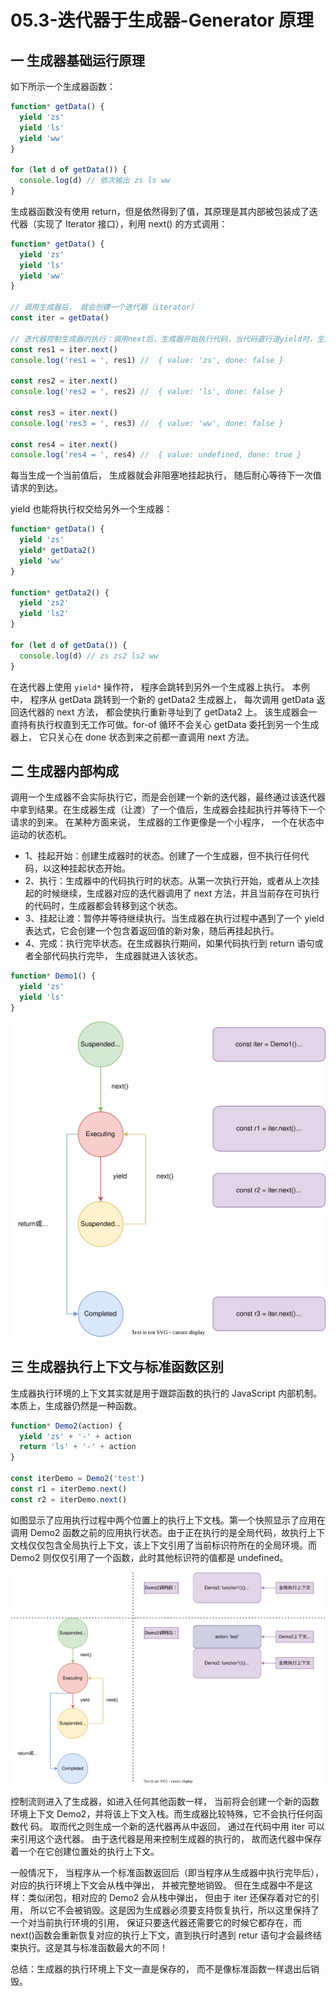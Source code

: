 # 05.3-迭代器于生成器-Generator 原理

## 一 生成器基础运行原理

如下所示一个生成器函数：

```js
function* getData() {
  yield 'zs'
  yield 'ls'
  yield 'ww'
}

for (let d of getData()) {
  console.log(d) // 依次输出 zs ls ww
}
```

生成器函数没有使用 return，但是依然得到了值，其原理是其内部被包装成了迭代器（实现了 Iterator 接口），利用 next() 的方式调用：

```js
function* getData() {
  yield 'zs'
  yield 'ls'
  yield 'ww'
}

// 调用生成器后， 就会创建一个迭代器（iterator）
const iter = getData()

// 迭代器控制生成器的执行：调用next后，生成器开始执行代码，当代码直行道yield时，生成中间结果，返回一个新对象（包装了结果和是否完成）
const res1 = iter.next()
console.log('res1 = ', res1) //  { value: 'zs', done: false }

const res2 = iter.next()
console.log('res2 = ', res2) //  { value: 'ls', done: false }

const res3 = iter.next()
console.log('res3 = ', res3) //  { value: 'ww', done: false }

const res4 = iter.next()
console.log('res4 = ', res4) //  { value: undefined, done: true }
```

每当生成一个当前值后， 生成器就会非阻塞地挂起执行， 随后耐心等待下一次值请求的到达。

yield 也能将执行权交给另外一个生成器：

```js
function* getData() {
  yield 'zs'
  yield* getData2()
  yield 'ww'
}

function* getData2() {
  yield 'zs2'
  yield 'ls2'
}

for (let d of getData()) {
  console.log(d) // zs zs2 ls2 ww
}
```

在迭代器上使用 `yield*` 操作符， 程序会跳转到另外一个生成器上执行。 本例中， 程序从 getData 跳转到一个新的 getData2 生成器上， 每次调用 getData 返回迭代器的 next 方法， 都会使执行重新寻址到了 getData2 上。 该生成器会一直持有执行权直到无工作可做。for-of 循环不会关心 getData 委托到另一个生成器上， 它只关心在 done 状态到来之前都一直调用 next 方法。

## 二 生成器内部构成

调用一个生成器不会实际执行它，而是会创建一个新的迭代器，最终通过该迭代器中拿到结果。在生成器生成（让渡）了一个值后，生成器会挂起执行并等待下一个请求的到来。 在某种方面来说， 生成器的工作更像是一个小程序， 一个在状态中运动的状态机。

- 1、挂起开始：创建生成器时的状态。创建了一个生成器，但不执行任何代码，以这种挂起状态开始。
- 2、执行：生成器中的代码执行时的状态。从第一次执行开始，或者从上次挂起的时候继续，生成器对应的迭代器调用了 next 方法，并且当前存在可执行的代码时，生成器都会转移到这个状态。
- 3、挂起让渡：暂停并等待继续执行。当生成器在执行过程中遇到了一个 yield 表达式，它会创建一个包含着返回值的新对象，随后再挂起执行。
- 4、完成：执行完毕状态。在生成器执行期间，如果代码执行到 return 语句或者全部代码执行完毕， 生成器就进入该状态。

```js
function* Demo1() {
  yield 'zs'
  yield 'ls'
}
```

![](../images/javascript/generator-05-01.drawio.svg)

## 三 生成器执行上下文与标准函数区别

生成器执行环境的上下文其实就是用于跟踪函数的执行的 JavaScript 内部机制。本质上，生成器仍然是一种函数。

```js
function* Demo2(action) {
  yield 'zs' + '-' + action
  return 'ls' + '-' + action
}

const iterDemo = Demo2('test')
const r1 = iterDemo.next()
const r2 = iterDemo.next()
```

如图显示了应用执行过程中两个位置上的执行上下文栈。第一个快照显示了应用在调用 Demo2 函数之前的应用执行状态。由于正在执行的是全局代码，故执行上下文栈仅仅包含全局执行上下文，该上下文引用了当前标识符所在的全局环境。而 Demo2 则仅仅引用了一个函数，此时其他标识符的值都是 undefined。

![](../images/javascript/generator-05-02.drawio.svg)

控制流则进入了生成器，如进入任何其他函数一样， 当前将会创建一个新的函数环境上下文 Demo2，并将该上下文入栈。而生成器比较特殊，它不会执行任何函数代
码。 取而代之则生成一个新的迭代器再从中返回， 通过在代码中用 iter 可以来引用这个迭代器。 由于迭代器是用来控制生成器的执行的， 故而迭代器中保存着一个在它创建位置处的执行上下文。

一般情况下， 当程序从一个标准函数返回后（即当程序从生成器中执行完毕后）， 对应的执行环境上下文会从栈中弹出， 并被完整地销毁。 但在生成器中不是这样：类似闭包，相对应的 Demo2 会从栈中弹出， 但由于 iter 还保存着对它的引用， 所以它不会被销毁。这是因为生成器必须要支持恢复执行，所以这里保持了一个对当前执行环境的引用， 保证只要迭代器还需要它的时候它都存在，而 next()函数会重新恢复对应的执行上下文，直到执行时遇到 retur 语句才会最终结束执行。这是其与标准函数最大的不同！

总结：生成器的执行环境上下文一直是保存的， 而不是像标准函数一样退出后销毁。
